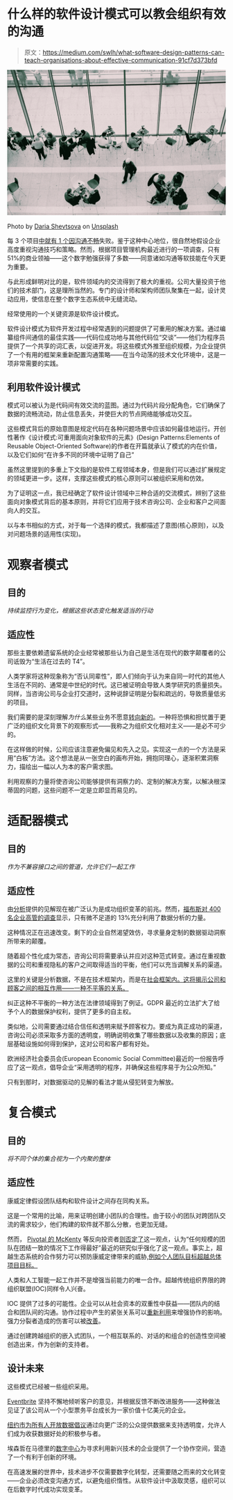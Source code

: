# 什么样的软件设计模式可以教会组织有效的沟通

> 原文：<https://medium.com/swlh/what-software-design-patterns-can-teach-organisations-about-effective-communication-91cf7d373bfd>

![](img/cf99b86e686b22c0c6598348ef05ef45.png)

Photo by [Daria Shevtsova](https://unsplash.com/@daria_shevtsova?utm_source=unsplash&utm_medium=referral&utm_content=creditCopyText) on [Unsplash](https://unsplash.com/search/photos/communication?utm_source=unsplash&utm_medium=referral&utm_content=creditCopyText)

每 3 个项目[中就有 1 个因沟通不畅](https://info.coreworx.com/blog/pmi-study-reveals-poor-communication-leads-to-project-failure-one-third-of-the-time)失败。鉴于这种中心地位，很自然地假设企业高度重视沟通技巧和策略。然而，根据项目管理机构最近进行的一项调查，只有 51%的商业领袖——这个数字勉强获得了多数——同意诸如沟通等软技能在今天更为重要。

与此形成鲜明对比的是，软件领域内的交流得到了极大的重视。公司大量投资于他们的技术部门，这是理所当然的。专门的设计师和架构师团队聚集在一起，设计灵动应用，使信息在整个数字生态系统中无缝流动。

经常使用的一个关键资源是软件设计模式。

软件设计模式为软件开发过程中经常遇到的问题提供了可重用的解决方案。通过编纂组件间通信的最佳实践——代码位成功地与其他代码位“交谈”——他们为程序员提供了一个共享的词汇表，以促进开发。将这些模式外推至组织规模，为企业提供了一个有用的框架来重新配置沟通策略——在当今动荡的技术文化环境中，这是一项非常需要的实践。

## 利用软件设计模式

模式可以被认为是代码间有效交流的蓝图。通过为代码片段分配角色，它们确保了数据的流畅流动，防止信息丢失，并使巨大的节点网络能够成功交互。

这些模式背后的原始意图是规定代码在各种问题场景中应该如何最佳地运行。开创性著作《设计模式:可重用面向对象软件的元素》(Design Patterns:Elements of Reusable Object-Oriented Software)的作者在开篇就承认了模式的内在价值，以及它们如何“在许多不同的环境中证明了自己”

虽然这里提到的多重上下文指的是软件工程领域本身，但是我们可以通过扩展规定的领域更进一步。这样，支撑这些模式的核心原则可以被组织采用和仿效。

为了证明这一点，我已经确定了软件设计领域中三种合适的交流模式，辨别了这些面向对象模式背后的基本原则，并将它们应用于技术咨询公司、企业和客户之间面向人的交互。

以与本书相似的方式，对于每一个选择的模式，我都描述了意图(核心原则)，以及对问题场景的适用性(实现)。

# 观察者模式

## 目的

*持续监控行为变化，根据这些状态变化触发适当的行动*

## 适应性

那些主要依赖遗留系统的企业经常被那些认为自己是生活在现代的数字颠覆者的公司诋毁为“生活在过去的 T4”。

人类学家将这种现象称为“否认同辈性”，即人们倾向于认为来自同一时代的其他人生活在不同的、通常是中世纪的时代。这已被证明会导致人类学研究的质量损失。同样，当咨询公司与企业打交道时，这种说辞证明是分裂和疏远的，导致质量低劣的项目。

我们需要的是深刻理解*为什么*某些业务不愿意[转向新的](https://www.accenture.com/_acnmedia/PDF-26/Accenture-Digital-Performance-POV-v2.pdf)。一种将恐惧和担忧置于更广泛的组织文化背景下的观察形式——我称之为组织文化相对主义——是必不可少的。

在这样做的时候，公司应该注意避免偏见和先入之见。实现这一点的一个方法是采用“白板”方法。这个想法是从一张空白的画布开始，拥抱同理心，逐渐积累洞察力，描绘出一幅以人为本的客户需求图。

利用观察的力量将使咨询公司能够提供有洞察力的、定制的解决方案，以解决根深蒂固的问题，这些问题不一定是立即显而易见的。

# 适配器模式

## 目的

*作为不兼容接口之间的管道，允许它们一起工作*

## 适应性

由[分析](https://www.cimdata.com/en/resources/complimentary-reports-research/commentaries/item/9744-digital-enterprises-demand-analytics-driven-insights-commentary)提供的见解现在被广泛认为是成功组织变革的前兆。然而，[福布斯对 400 名企业高管的调查](https://www.forbes.com/forbes-insights/our-work/data-versus-goliath/)显示，只有微不足道的 13%充分利用了数据分析的力量。

这种情况正在迅速改变。剩下的企业自然渴望效仿，寻求量身定制的数据驱动洞察所带来的颠覆。

随着超个性化成为常态，咨询公司将需要承认并应对这种范式转变。通过在重视数据的公司和重视隐私的客户之间取得适当的平衡，他们可以充当调解关系的渠道。

这里的关键是分析数据，不是在技术框架内，而是在[社会框架内。这将揭示公司和顾客之间的相互作用——一种不平等的关系。](https://www.jstor.org/stable/j.ctv5vddsw.4?refreqid=excelsior%3Acc3ef61a3885c77b18a5fd1dcc92fcb5&seq=3#metadata_info_tab_contents)

纠正这种不平衡的一种方法在法律领域得到了例证。GDPR 最近的立法扩大了给予个人的数据保护权利，提供了更多的自主权。

类似地，公司需要通过结合信任和透明来赋予顾客权力。要成为真正成功的渠道，咨询公司必须采取多方面的透明度，明确说明收集了哪些数据以及收集的原因；底层基础设施如何得到保护，这对公司和客户都有好处。

欧洲经济社会委员会(European Economic Social Committee)最近的一份报告呼应了这一观点，倡导企业“采用透明的程序，并确保这些程序易于为公众所知。”

只有到那时，对数据驱动的见解的看法才能从侵犯转变为解放。

# 复合模式

## 目的

*将不同个体的集合视为一个内聚的整体*

## 适应性

康威定律假设团队结构和软件设计之间存在同构关系。

这是一个常用的比喻，用来证明创建小团队的合理性。由于较小的团队对跨团队交流的需求较少，他们构建的软件就不那么分散，也更加无缝。

然而， [Pivotal 的 McKenty](https://content.pivotal.io/authors/joshua-mckenty) 等反向投资者[则否定了](https://www.forbes.com/sites/danwoods/2017/08/15/how-platforms-are-neutralizing-conways-law/#1a4d325732a0)这一观点，认为“任何规模的团队在团结一致的情况下工作得最好”最近的研究似乎强化了这一观点。事实上，超越生态系统的合作努力可以预防康威定律带来的威胁[,例如个人团队目标超越总体项目目标。](https://www.forbes.com/sites/danwoods/2017/08/15/how-platforms-are-neutralizing-conways-law/#12db243232a0)

人类和人工智能一起工作并不是增强当前能力的唯一合作。超越传统组织界限的跨组织联盟(IOC)同样令人兴奋。

IOC 提供了过多的可能性。企业可以从社会资本的双重性中获益——团队内的结合和团队间的沟通。协作过程中产生的紧张关系可以[重新利用](https://journals.aom.org/doi/10.5465/AMBPP.2018.14886abstract)来增强协作的影响。强力分裂者造成的伤害可以被[改善](https://journals.aom.org/doi/10.5465/AMBPP.2018.12358abstract)。

通过创建跨越组织的嵌入式团队，一个相互联系的、对话的和组合的创造性空间被创造出来，作为创新的支持者。

## 设计未来

这些模式已经被一些组织采用。

[Eventbrite](https://mastersofscale.com/julia-hartz-let-your-customers-be-your-scouts/) 坚持不懈地倾听客户的意见，并根据反馈不断改进服务——这种做法见证了该公司从一个小型票务平台成长为一家价值十亿美元的企业。

[纽约市为所有人开放数据倡议](https://opendata.cityofnewyork.us/)通过向更广泛的公众提供数据来支持透明度，允许人们成为收获数据好处的积极参与者。

埃森哲在马德里的[数字中心](https://newsroom.accenture.com/news/accenture-launches-digital-hub-in-madrid-a-space-to-co-create-new-innovations-and-solutions-with-clients.htm)为寻求利用新兴技术的企业提供了一个协作空间，营造了一个有利于创新的环境。

在高速发展的世界中，技术进步不仅需要数字化转型，还需要随之而来的文化转变——企业必须改变沟通方式，以避免组织惰性。从软件设计中汲取灵感，组织可以在后数字时代成功实现变革。